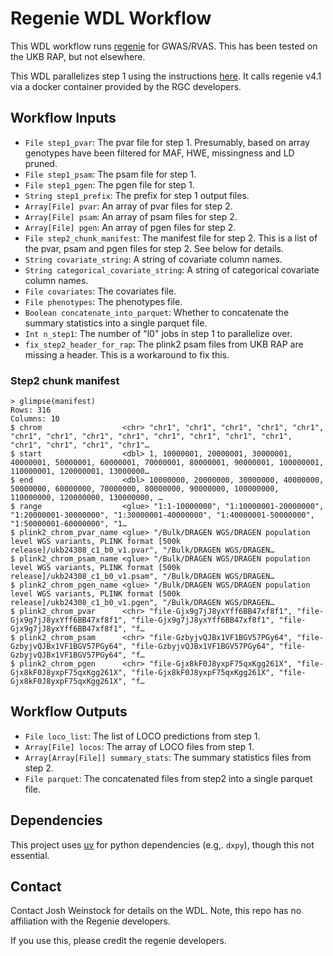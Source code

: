 
# Regenie WDL Workflow

This WDL workflow runs [regenie](https://rgcgithub.github.io/regenie/) for GWAS/RVAS. This has been tested on the UKB RAP, but not elsewhere. 

This WDL parallelizes step 1 using the instructions [here](https://github.com/rgcgithub/regenie/wiki/Further-parallelization-for-level-0-models-in-Step-1). It calls 
regenie v4.1 via a docker container provided by the RGC developers. 

## Workflow Inputs

- `File step1_pvar`: The pvar file for step 1. Presumably, based on array genotypes have been filtered for MAF, HWE, missingness and LD pruned. 
- `File step1_psam`: The psam file for step 1.
- `File step1_pgen`: The pgen file for step 1.
- `String step1_prefix`: The prefix for step 1 output files.
- `Array[File] pvar`: An array of pvar files for step 2.
- `Array[File] psam`: An array of psam files for step 2.
- `Array[File] pgen`: An array of pgen files for step 2.
- `File step2_chunk_manifest`: The manifest file for step 2. This is a list of the pvar, psam and pgen files for step 2. See below for details.
- `String covariate_string`: A string of covariate column names.
- `String categorical_covariate_string`: A string of categorical covariate column names.
- `File covariates`: The covariates file.
- `File phenotypes`: The phenotypes file.
- `Boolean concatenate_into_parquet`: Whether to concatenate the summary statistics into a single parquet file.
- `Int n_step1`: The number of "l0" jobs in step 1 to parallelize over. 
- `fix_step2_header_for_rap`: The plink2 psam files from UKB RAP are missing a header. This is a workaround to fix this.


### Step2 chunk manifest

```
> glimpse(manifest)
Rows: 316
Columns: 10
$ chrom                  <chr> "chr1", "chr1", "chr1", "chr1", "chr1", "chr1", "chr1", "chr1", "chr1", "chr1", "chr1", "chr1", "chr1", "chr1", "chr1", "chr1", "chr1"…
$ start                  <dbl> 1, 10000001, 20000001, 30000001, 40000001, 50000001, 60000001, 70000001, 80000001, 90000001, 100000001, 110000001, 120000001, 13000000…
$ end                    <dbl> 10000000, 20000000, 30000000, 40000000, 50000000, 60000000, 70000000, 80000000, 90000000, 100000000, 110000000, 120000000, 130000000, …
$ range                  <glue> "1:1-10000000", "1:10000001-20000000", "1:20000001-30000000", "1:30000001-40000000", "1:40000001-50000000", "1:50000001-60000000", "1…
$ plink2_chrom_pvar_name <glue> "/Bulk/DRAGEN WGS/DRAGEN population level WGS variants, PLINK format [500k release]/ukb24308_c1_b0_v1.pvar", "/Bulk/DRAGEN WGS/DRAGEN…
$ plink2_chrom_psam_name <glue> "/Bulk/DRAGEN WGS/DRAGEN population level WGS variants, PLINK format [500k release]/ukb24308_c1_b0_v1.psam", "/Bulk/DRAGEN WGS/DRAGEN…
$ plink2_chrom_pgen_name <glue> "/Bulk/DRAGEN WGS/DRAGEN population level WGS variants, PLINK format [500k release]/ukb24308_c1_b0_v1.pgen", "/Bulk/DRAGEN WGS/DRAGEN…
$ plink2_chrom_pvar      <chr> "file-Gjx9g7jJ8yxYff6BB47xf8f1", "file-Gjx9g7jJ8yxYff6BB47xf8f1", "file-Gjx9g7jJ8yxYff6BB47xf8f1", "file-Gjx9g7jJ8yxYff6BB47xf8f1", "f…
$ plink2_chrom_psam      <chr> "file-GzbyjvQJBx1VF1BGV57PGy64", "file-GzbyjvQJBx1VF1BGV57PGy64", "file-GzbyjvQJBx1VF1BGV57PGy64", "file-GzbyjvQJBx1VF1BGV57PGy64", "f…
$ plink2_chrom_pgen      <chr> "file-Gjx8kF0J8yxpF75qxKgg261X", "file-Gjx8kF0J8yxpF75qxKgg261X", "file-Gjx8kF0J8yxpF75qxKgg261X", "file-Gjx8kF0J8yxpF75qxKgg261X", "f…
```

## Workflow Outputs

- `File loco_list`: The list of LOCO predictions from step 1.
- `Array[File] locos`: The array of LOCO files from step 1.
- `Array[Array[File]] summary_stats`: The summary statistics files from step 2.
- `File parquet`: The concatenated files from step2 into a single parquet file.

## Dependencies

This project uses [uv](https://github.com/rgcgithub/regenie/wiki/Further-parallelization-for-level-0-models-in-Step-1) for python dependencies (e.g,. `dxpy`), 
though this not essential. 

## Contact
Contact Josh Weinstock for details on the WDL. 
Note, this repo has no affiliation with the Regenie developers. 

If you use this, please credit the regenie developers. 
